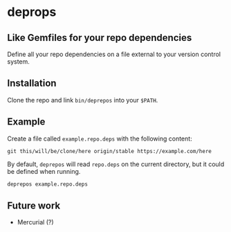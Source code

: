 # deprops
## Like Gemfiles for your repo dependencies

Define all your repo dependencies on a file external to your version control system.

## Installation
Clone the repo and link `bin/deprepos` into your `$PATH`.

## Example

Create a file called `example.repo.deps` with the following content:

```
git this/will/be/clone/here origin/stable https://example.com/here
```

By default, `deprepos` will read `repo.deps` on the current directory, but it
could be defined when running.

```bash
deprepos example.repo.deps
```

## Future work
- Mercurial (?)
